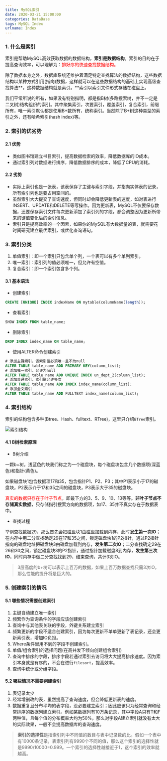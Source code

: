 ```yaml
---
title: MySQL索引
date: 2020-03-21 15:00:00
categories: DataBase
tags: MySQL Index
urlname: Index
---
```


### 1. 什么是索引

索引是帮助MySQL高效获取数据的数据结构，**索引是数据结构**。索引的目的在于提高查询效率，可以理解为：<font color=red>排好序的快速查找数据结构。</font>

<!--more-->

除了数据本身之外，数据库系统还维护着满足特定查找算法的数据结构，这些数据结构以某种方式引用(指向)数据，这样就可以在这些数据结构的基础上实现高级查找算法**，这种数据结构就是索引。**索引以索引文件形式存储在磁盘上。

我们平常所说的所有，如果没有特别指明，都是指B树(多路搜索树，并不一定是二叉树)结构组织的索引。其中聚集索引，次要索引，覆盖索引，复合索引，前缀所有，唯一索引默认都是使用B+数所有，统称索引。当然除了B+树这种类型的索引之外，还有哈希索引(hash index)等。

### 2. 索引的优劣势

#### 2.1 优势

- 类似图书馆建立书目索引，提高数据检索的效率，降低数据库的IO成本。
- 通过索引列对数据进行排序，降低数据排序的成本，降低了CPU的消耗。

#### 2.2 劣势

- 实际上索引也是一张表，该表保存了主键与索引字段，并指向实体表的记录，所有索引列也是要占用空间的。
- 虽然索引大大提交了查询速度，但同时却会降低更新表的速度，如对表进行INSERT、UPDATE和DELETE等写操作。因为更新表，MySQL不仅要保存数据，还要保存索引文件每次更新添加了索引列的字段，都会调整因为更新所带来的键值变化后的索引信息。
- 索引只是提高效率的一个因素，如果你的MySQL有大数据量的表，就需要花时间研究建立最优索引，或优化查询语句。

### 3. 索引分类

1. 单值索引：即一个索引只包含单个列，一个表可以有多个单列索引。
2. 唯一索引：索引列的值必须唯一，但允许有空值。
3. 复合索引：即一个索引包含多个列。

#### 3.1 基本语法

- 创建索引

```sql
CREATE [UNIQUE] INDEX indexName ON mytable(columnName(length));
```

- 查看索引

```sql
SHOW INDEX FROM table_name;
```

- 删除索引

```sql
DROP INDEX index_name ON table_name;
```

- 使用ALTER命令创建索引

```sql
# 添加主键索引，该索引值必须唯一且不为null
ALTER TABLE table_name ADD PRIMARY KEY(column_list);
# 添加唯一索引，允许为null
ALTER TABLE table_name ADD UNIQUE INDEX un_dept_2(column_list);
# 添加普通索引，索引值允许多次
ALTER TABLE table_name ADD INDEX index_name(column_list);
# 添加全文索引
ALTER TABLE table_name ADD FULLTEXT index_name(column_list);
```

### 4. 索引结构

索引的结构包含多种(Btree、Hash、fulltext、RTree)，这里只介绍`BTree`索引。

![索引结构](http://yanxuan.nosdn.127.net/5785ffe134a8e5a140efc4f6ff14f8da.png)

#### 4.1 B树检索原理

- B树介绍

一颗b+树，浅蓝色的块我们称之为一个磁盘块，每个磁盘块包含几个数据项(深蓝色)和指针(黄色)。

如果磁盘块1包含数据项17和35，包含指针P1、P2、P3；其中P1表示小于17的磁盘块，P2表示介于17和35之间的磁盘块，P3表示大于35的磁盘块。

<font color=red>真实的数据只存在于叶子节点</font>，即最下方的3、5、9、10、13等等。**非叶子节点不存储真实数据**，只存储指引搜索方向的数据项，如17、35并不真实存在于数据表中。

- 查找过程

举例查找数据29，那么首先会把磁盘块1由磁盘加载到内存，此时**发生第一次IO**；在内存中用二分查找确定29在17和35之间，锁定磁盘块1的P2指针，通过P2指针指向的磁盘地址把磁盘块3由磁盘加载到内存，**发生第二次IO**；二分查找确定29在26和30之间，锁定磁盘块3的P2指针，通过指针加载磁盘8到内存，**发生第三次IO**，同时内存中做二分查找找到29，结束查询，共计3次IO。

> 3层高度的b+树可以表示上百万的数据，如果上百万数据查找只需3次IO，那么性能的提升将是巨大的。

### 5. 创建索引的情况

#### 5.1 哪些情况需要创建索引

1. 主键自动建立唯一索引
2. 频繁作为查询条件的字段应该创建索引
3. 查询中与其他表关联的字段，外键关系建立索引
4. 频繁更新的字段不适合创建索引，因为每次更新不单单更新了表记录，还会更新索引表，增加IO负担。
5. Where条件里用不到的字段不创建索引。
6. 单值/组合索引的选择问题(在高并发下倾向创建组合索引)
7. 查询中排序的字段，排序字段若通过索引去访问将大大提高排序速度。因为索引本身就是有序的，不会在进行`filesort`，提高效率。
8. 查询中统计或分组字段。

#### 5.2 哪些情况不需要创建索引

1. 表记录太少
2. 经常增删改的表，虽然提高了查询速度，但会降低更新表的速度。
3. 数据重复且分布平均的表字段，没必要建立索引；因此应该只为经常查询和经常排序的数据列建立索引。例如某数据列有10万条记录，其中字段A只有T和F两种值，且每个值的分布概率大约为50%，那么对字段A建立索引就没有太大的实际效果，一般不会提高数据库的查询速度。

> **索引的选择性**是指索引列中不同值的数目与表中记录数的比。假如一个表中有10000条记录，表索引列有9990个不同的值，那么这个索引的选择性就是9990/10000=0.999。一个索引的选择性越接近于1，这个索引的效率就越高。

